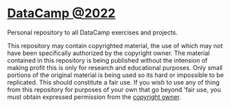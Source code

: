 # [DataCamp @2022](https://www.datacamp.com/)

Personal repository to all DataCamp exercises and projects.

This repository may contain copyrighted material, the use of which may not have been specifically authorized by the copyright owner. 
The material contained in this repository is being published without the intension of making profit this is only for research and educational purposes. 
Only small portions of the original material is being used so its hard or impossible to be replicated.
This should constitute a fair use.
If you wish to use any of thing from this repository for purposes of your own that go beyond 'fair use, you must obtain expressed permission from the [copyright owner](https://support.datacamp.com/hc/en-us/requests/new/).
